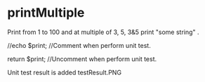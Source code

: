 # printMultiple
Print from 1 to 100 and at multiple of 3, 5, 3&amp;5  print "some string" . 

//echo $print;		//Comment when perform unit test.

return $print;	//Uncomment when perform unit test.

Unit test result is added testResult.PNG
